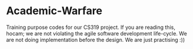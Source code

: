 # Academic-Warfare

  Training purpose codes for our CS319 project. 
  If you are reading this, hocam; we are not violating the agile software development life-cycle. 
  We are not doing implementation before the design.
  We are just practising :))
